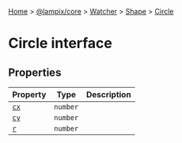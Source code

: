 [Home](./index) &gt; [@lampix/core](./core.md) &gt; [Watcher](./core.watcher.md) &gt; [Shape](./core.watcher.shape.md) &gt; [Circle](./core.watcher.shape.circle.md)

# Circle interface

## Properties

|  Property | Type | Description |
|  --- | --- | --- |
|  [`cx`](./core.watcher.shape.circle.cx.md) | `number` |  |
|  [`cy`](./core.watcher.shape.circle.cy.md) | `number` |  |
|  [`r`](./core.watcher.shape.circle.r.md) | `number` |  |

